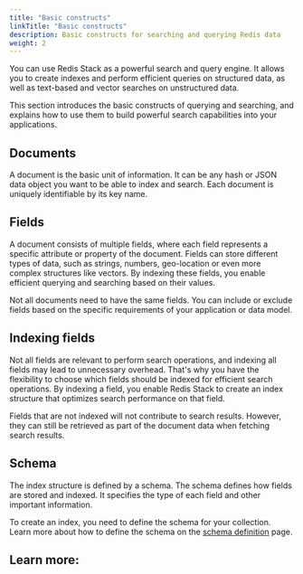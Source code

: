 ```yaml
---
title: "Basic constructs"
linkTitle: "Basic constructs"
description: Basic constructs for searching and querying Redis data
weight: 2
---
```


You can use Redis Stack as a powerful search and query engine. It allows you to create indexes and perform efficient queries on structured data, as well as text-based and vector searches on unstructured data.

This section introduces the basic constructs of querying and searching, and explains how to use them to build powerful search capabilities into your applications.

## Documents

A document is the basic unit of information. It can be any hash or JSON data object you want to be able to index and search. Each document is uniquely identifiable by its key name.

## Fields

A document consists of multiple fields, where each field represents a specific attribute or property of the document. Fields can store different types of data, such as strings, numbers, geo-location or even more complex structures like vectors. By indexing these fields, you enable efficient querying and searching based on their values.

Not all documents need to have the same fields. You can include or exclude fields based on the specific requirements of your application or data model.

## Indexing fields

Not all fields are relevant to perform search operations, and indexing all fields may lead to unnecessary overhead. That's why you have the flexibility to choose which fields should be indexed for efficient search operations. By indexing a field, you enable Redis Stack to create an index structure that optimizes search performance on that field.

Fields that are not indexed will not contribute to search results. However, they can still be retrieved as part of the document data when fetching search results.

## Schema

The index structure is defined by a schema. The schema defines how fields are stored and indexed. It specifies the type of each field and other important information.

To create an index, you need to define the schema for your collection. Learn more about how to define the schema on the [schema definition](/docs/interact/search-and-query/basic-constructs/schema-definition/) page.

## Learn more:
